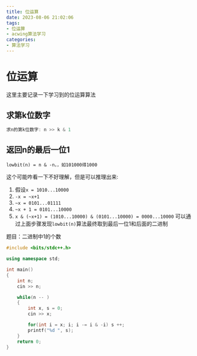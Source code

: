 ```yaml
---
title: 位运算
date: 2023-08-06 21:02:06
tags:
- 位运算
- acwing算法学习
categories:
- 算法学习
---
```

# 位运算
这里主要记录一下学习到的位运算算法
<!--more-->

## 求第k位数字
```c++
求n的第k位数字: n >> k & 1
```

## 返回n的最后一位1
```
lowbit(n) = n & -n，，如101000得1000
```
这个可能咋看一下不好理解，但是可以推理出来:
1. 假设`x = 1010...10000`
2. `-x = ~x+1`
3. `~x = 0101...01111`
4. `~x + 1 = 0101...10000`
5. `x & (~x+1) = (1010...10000) & (0101...10000) = 0000...10000`
可以通过上面步骤发现`lowbit(n)`算法最终取到最后一位1和后面的二进制

题目：二进制中1的个数
```c++
#include <bits/stdc++.h>

using namespace std;

int main()
{
    int n;
    cin >> n;

    while(n -- )
    {
        int x, s = 0;
        cin >> x;

        for(int i = x; i; i -= i & -i) s ++;
        printf("%d ", s);
    }
    return 0;
}

```